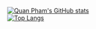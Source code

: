 [![Quan Pham's GitHub stats](https://github-readme-stats.vercel.app/api?username=phamducquanptit&show_icons=true&theme=onedark&hide=stars&count_private=true)](https://github.com/anuraghazra/github-readme-stats)
</br>
[![Top Langs](https://github-readme-stats.vercel.app/api/top-langs/?username=phamducquanptit&layout=compact)](https://github.com/anuraghazra/github-readme-stats)
